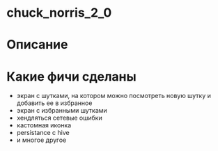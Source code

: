 # chuck_norris_2_0

# Описание 

# Какие фичи сделаны
- экран с шутками, на котором можно посмотреть новую шутку и добавить ее в избранное
- экран с избранными шутками
- хендляться сетевые ошибки
- кастомная иконка
- persistance с hive
- и многое другое